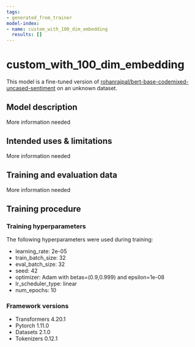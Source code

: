 ```yaml
---
tags:
- generated_from_trainer
model-index:
- name: custom_with_100_dim_embedding
  results: []
---
```


<!-- This model card has been generated automatically according to the information the Trainer had access to. You
should probably proofread and complete it, then remove this comment. -->

# custom_with_100_dim_embedding

This model is a fine-tuned version of [rohanrajpal/bert-base-codemixed-uncased-sentiment](https://huggingface.co/rohanrajpal/bert-base-codemixed-uncased-sentiment) on an unknown dataset.

## Model description

More information needed

## Intended uses & limitations

More information needed

## Training and evaluation data

More information needed

## Training procedure

### Training hyperparameters

The following hyperparameters were used during training:
- learning_rate: 2e-05
- train_batch_size: 32
- eval_batch_size: 32
- seed: 42
- optimizer: Adam with betas=(0.9,0.999) and epsilon=1e-08
- lr_scheduler_type: linear
- num_epochs: 10

### Framework versions

- Transformers 4.20.1
- Pytorch 1.11.0
- Datasets 2.1.0
- Tokenizers 0.12.1
